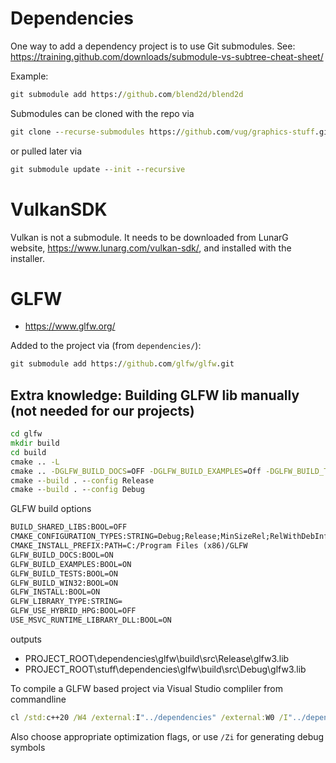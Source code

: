 # Dependencies

One way to add a dependency project is to use Git submodules. See: <https://training.github.com/downloads/submodule-vs-subtree-cheat-sheet/>

Example:

```cmd
git submodule add https://github.com/blend2d/blend2d
```

Submodules can be cloned with the repo via

```cmd
git clone --recurse-submodules https://github.com/vug/graphics-stuff.git
```

or pulled later via

```cmd
git submodule update --init --recursive
```

# VulkanSDK

Vulkan is not a submodule. It needs to be downloaded from LunarG website, https://www.lunarg.com/vulkan-sdk/, and installed with the installer.

# GLFW

* <https://www.glfw.org/>

Added to the project via (from `dependencies/`):

```cmd
git submodule add https://github.com/glfw/glfw.git
```

## Extra knowledge: Building GLFW lib manually (not needed for our projects)

```cmd
cd glfw
mkdir build
cd build
cmake .. -L
cmake .. -DGLFW_BUILD_DOCS=OFF -DGLFW_BUILD_EXAMPLES=Off -DGLFW_BUILD_TESTS=OFF -DGLFW_INSTALL=OFF
cmake --build . --config Release
cmake --build . --config Debug
```

GLFW build options

```txt
BUILD_SHARED_LIBS:BOOL=OFF
CMAKE_CONFIGURATION_TYPES:STRING=Debug;Release;MinSizeRel;RelWithDebInfo
CMAKE_INSTALL_PREFIX:PATH=C:/Program Files (x86)/GLFW
GLFW_BUILD_DOCS:BOOL=ON
GLFW_BUILD_EXAMPLES:BOOL=ON
GLFW_BUILD_TESTS:BOOL=ON
GLFW_BUILD_WIN32:BOOL=ON
GLFW_INSTALL:BOOL=ON
GLFW_LIBRARY_TYPE:STRING=
GLFW_USE_HYBRID_HPG:BOOL=OFF
USE_MSVC_RUNTIME_LIBRARY_DLL:BOOL=ON
```

outputs

* PROJECT_ROOT\dependencies\glfw\build\src\Release\glfw3.lib
* PROJECT_ROOT\stuff\dependencies\glfw\build\src\Debug\glfw3.lib

To compile a GLFW based project via Visual Studio compliler from commandline

```cmd
cl /std:c++20 /W4 /external:I"../dependencies" /external:W0 /I"../dependencies/glfw/include" ../dependencies/glfw/build/src/Release/glfw3.lib Opengl32.lib User32.lib Gdi32.lib Shell32.lib /MD /EHsc main.cpp
```

Also choose appropriate optimization flags, or use `/Zi` for generating debug symbols